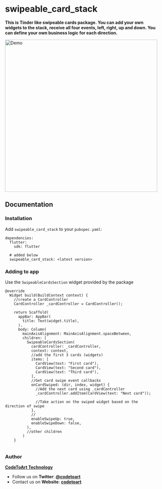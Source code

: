 # swipeable_card_stack

**This is Tinder like swipeable cards package. You can add your own widgets to the stack, receive all four events, left, right, up and down. You can define your own business logic for each direction.**

<img alt="Demo" src="https://github.com/codetoart/cta-flutter-tinder-card-animation/raw/main/readme-assets/swipe_gif.gif" height="500">

## Documentation

### Installation
Add `swipeable_card_stack` to your `pubspec.yaml`:

```
dependencies:
  flutter:
    sdk: flutter

  # added below
  swipeable_card_stack: <latest version>
```
### Adding to app
Use the `SwipeableCardsSection` widget provided by the package

```
@override
  Widget build(BuildContext context) {
    //create a CardController
    CardController _cardController = CardController();

    return Scaffold(
      appBar: AppBar(
        title: Text(widget.title),
      ),
      body: Column(
        mainAxisAlignment: MainAxisAlignment.spaceBetween,
        children: [
          SwipeableCardsSection(
            cardController: _cardController,
            context: context,
            //add the first 3 cards (widgets)
            items: [
              CardView(text: "First card"),
              CardView(text: "Second card"),
              CardView(text: "Third card"),
            ],
            //Get card swipe event callbacks
            onCardSwiped: (dir, index, widget) {
              //Add the next card using _cardController
              _cardController.addItem(CardView(text: "Next card"));
              
              //Take action on the swiped widget based on the direction of swipe
            },
            //
            enableSwipeUp: true,
            enableSwipeDown: false,
          ),
          //other children
        )
    }
          
```

### Author
[**CodeToArt Technology**](https://github.com/codetoart)

- Follow us on **Twitter**: [**@codetoart**](https://twitter.com/codetoart)
- Contact us on **Website**: [**codetoart**](http://www.codetoart.com)
